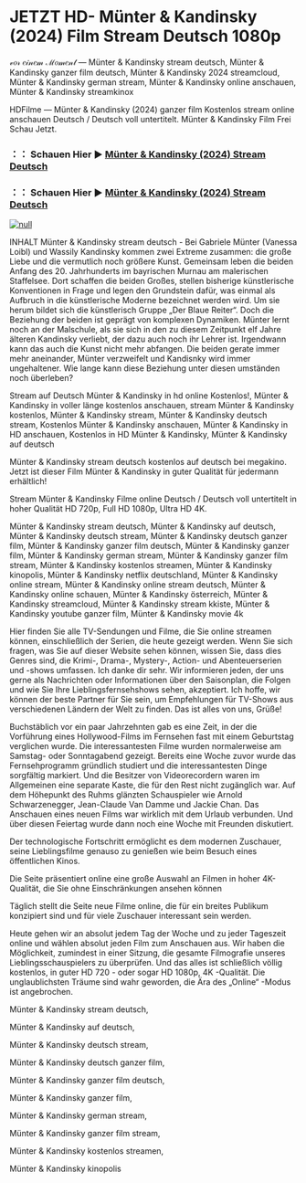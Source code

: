 # JETZT HD- Münter & Kandinsky (2024) Film Stream Deutsch 1080p
𝓋𝑜𝓇 𝑒𝒾𝓃𝑒𝓂 ℳ𝑜𝓂𝑒𝓃𝓉 — Münter & Kandinsky stream deutsch, Münter & Kandinsky ganzer film deutsch, Münter & Kandinsky 2024 streamcloud, Münter & Kandinsky german stream, Münter & Kandinsky online anschauen, Münter & Kandinsky streamkinox

HDFilme — Münter & Kandinsky (2024) ganzer film Kostenlos stream online anschauen Deutsch / Deutsch voll untertitelt. Münter & Kandinsky Film Frei Schau Jetzt.

### ：： Schauen Hier ▶ [Münter & Kandinsky (2024) Stream Deutsch](https://t.co/FXi02QHIe5)

### ：： Schauen Hier ▶ [Münter & Kandinsky (2024) Stream Deutsch](https://t.co/FXi02QHIe5)

[![null](https://static.wixstatic.com/media/855a25_043b5abeb4ae4d35ac003198e7fe56ed~mv2.gif)](https://t.co/FXi02QHIe5)

INHALT Münter & Kandinsky stream deutsch - Bei Gabriele Münter (Vanessa Loibl) und Wassily Kandinsky kommen zwei Extreme zusammen: die große Liebe und die vermutlich noch größere Kunst. Gemeinsam leben die beiden Anfang des 20. Jahrhunderts im bayrischen Murnau am malerischen Staffelsee. Dort schaffen die beiden Großes, stellen bisherige künstlerische Konventionen in Frage und legen den Grundstein dafür, was einmal als Aufbruch in die künstlerische Moderne bezeichnet werden wird. Um sie herum bildet sich die künstlerisch Gruppe „Der Blaue Reiter“. Doch die Beziehung der beiden ist geprägt von komplexen Dynamiken. Münter lernt noch an der Malschule, als sie sich in den zu diesem Zeitpunkt elf Jahre älteren Kandinsky verliebt, der dazu auch noch ihr Lehrer ist. Irgendwann kann das auch die Kunst nicht mehr abfangen. Die beiden gerate immer mehr aneinander, Münter verzweifelt und Kandisnky wird immer ungehaltener. Wie lange kann diese Beziehung unter diesen umständen noch überleben?

Stream auf Deutsch Münter & Kandinsky in hd online Kostenlos!, Münter & Kandinsky in voller länge kostenlos anschauen, stream Münter & Kandinsky kostenlos, Münter & Kandinsky stream, Münter & Kandinsky deutsch stream, Kostenlos Münter & Kandinsky anschauen, Münter & Kandinsky in HD anschauen, Kostenlos in HD Münter & Kandinsky, Münter & Kandinsky auf deutsch

Münter & Kandinsky stream deutsch kostenlos auf deutsch bei megakino. Jetzt ist dieser Film Münter & Kandinsky in guter Qualität für jedermann erhältlich!

Stream Münter & Kandinsky Filme online Deutsch / Deutsch voll untertitelt in hoher Qualität HD 720p, Full HD 1080p, Ultra HD 4K.

Münter & Kandinsky stream deutsch, Münter & Kandinsky auf deutsch, Münter & Kandinsky deutsch stream, Münter & Kandinsky deutsch ganzer film, Münter & Kandinsky ganzer film deutsch, Münter & Kandinsky ganzer film, Münter & Kandinsky german stream, Münter & Kandinsky ganzer film stream, Münter & Kandinsky kostenlos streamen, Münter & Kandinsky kinopolis, Münter & Kandinsky netflix deutschland, Münter & Kandinsky online stream, Münter & Kandinsky online stream deutsch, Münter & Kandinsky online schauen, Münter & Kandinsky österreich, Münter & Kandinsky streamcloud, Münter & Kandinsky stream kkiste, Münter & Kandinsky youtube ganzer film, Münter & Kandinsky movie 4k

Hier finden Sie alle TV-Sendungen und Filme, die Sie online streamen können, einschließlich der Serien, die heute gezeigt werden. Wenn Sie sich fragen, was Sie auf dieser Website sehen können, wissen Sie, dass dies Genres sind, die Krimi-, Drama-, Mystery-, Action- und Abenteuerserien und -shows umfassen. Ich danke dir sehr. Wir informieren jeden, der uns gerne als Nachrichten oder Informationen über den Saisonplan, die Folgen und wie Sie Ihre Lieblingsfernsehshows sehen, akzeptiert. Ich hoffe, wir können der beste Partner für Sie sein, um Empfehlungen für TV-Shows aus verschiedenen Ländern der Welt zu finden. Das ist alles von uns, Grüße!

Buchstäblich vor ein paar Jahrzehnten gab es eine Zeit, in der die Vorführung eines Hollywood-Films im Fernsehen fast mit einem Geburtstag verglichen wurde. Die interessantesten Filme wurden normalerweise am Samstag- oder Sonntagabend gezeigt. Bereits eine Woche zuvor wurde das Fernsehprogramm gründlich studiert und die interessantesten Dinge sorgfältig markiert. Und die Besitzer von Videorecordern waren im Allgemeinen eine separate Kaste, die für den Rest nicht zugänglich war. Auf dem Höhepunkt des Ruhms glänzten Schauspieler wie Arnold Schwarzenegger, Jean-Claude Van Damme und Jackie Chan. Das Anschauen eines neuen Films war wirklich mit dem Urlaub verbunden. Und über diesen Feiertag wurde dann noch eine Woche mit Freunden diskutiert.

Der technologische Fortschritt ermöglicht es dem modernen Zuschauer, seine Lieblingsfilme genauso zu genießen wie beim Besuch eines öffentlichen Kinos.

Die Seite präsentiert online eine große Auswahl an Filmen in hoher 4K-Qualität, die Sie ohne Einschränkungen ansehen können

Täglich stellt die Seite neue Filme online, die für ein breites Publikum konzipiert sind und für viele Zuschauer interessant sein werden.

Heute gehen wir an absolut jedem Tag der Woche und zu jeder Tageszeit online und wählen absolut jeden Film zum Anschauen aus. Wir haben die Möglichkeit, zumindest in einer Sitzung, die gesamte Filmografie unseres Lieblingsschauspielers zu überprüfen. Und das alles ist schließlich völlig kostenlos, in guter HD 720 - oder sogar HD 1080p, 4K -Qualität. Die unglaublichsten Träume sind wahr geworden, die Ära des „Online“ -Modus ist angebrochen.

Münter & Kandinsky stream deutsch,

Münter & Kandinsky auf deutsch,

Münter & Kandinsky deutsch stream,

Münter & Kandinsky deutsch ganzer film,

Münter & Kandinsky ganzer film deutsch,

Münter & Kandinsky ganzer film,

Münter & Kandinsky german stream,

Münter & Kandinsky ganzer film stream,

Münter & Kandinsky kostenlos streamen,

Münter & Kandinsky kinopolis
